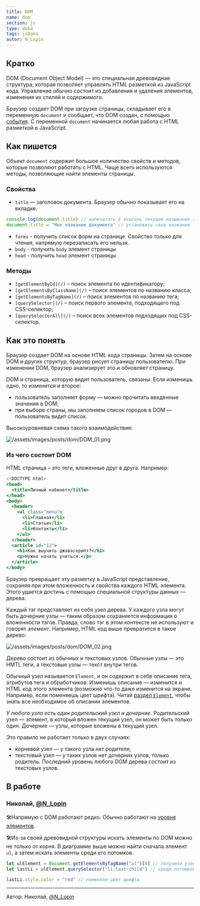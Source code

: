 ```yaml
---
title: DOM
name: dom
section: js
type: doka
tags: jsDoka
autor: N_Lopin
---
```


## Кратко

DOM (Document Object Model) — это специальная древовидная структура, которая позволяет управлять HTML разметкой из JavaScript кода. Управление обычно состоит из добавления и удаления элементов, изменения их стилей и содержимого.

Браузер создает DOM при загрузке страницы, складывает его в переменную `document` и сообщает, что DOM создан, с помощью [события](). С переменной `document` начинается любая работа с HTML разметкой в JavaScript.

## Как пишется

Объект `document` содержит большое количество свойств и методов, которые позволяют работать с HTML. Чаще всего используются методы, позволяющие найти элементы страницы.

### Свойства

- `title` — заголовок документа. Браузер обычно показывает его на вкладке.

```jsx
console.log(document.title) // напечатать в консоль текущее называние старницы
document.title = "Мое название документа" // установить свое название
```

- `forms` - получить список форм на странице. Свойство только для чтения, напрямую перезаписать его нельзя.
- `body` - получить `body` элемент страницы
- `head` - получить `head` элемент страницы

### Методы

- `[getElementById](/)` – поиск элемента по идентификатору;
- `[getElementsByClassName](/)` – поиск элементов по названию класса;
- `[getElementsByTagName](/)` – поиск элементов по названию тега;
- `[querySelector](/)` – поиск первого элемента, подходящего под CSS-селектор;
- `[querySelectorAll](/)` – поиск всех элементов подходящих под CSS-селектор.

## Как это понять

Браузер создает DOM на основе HTML кода страницы. Затем на основе DOM и других структур, браузер рисует страницу пользователю. При изменении DOM, браузер анализирует это и обновляет страницу.

DOM и страница, которую видит пользователь, связаны. Если изменишь одно, то изменится и второе:

- пользователь заполняет форму — можно прочитать введенные значения в DOM;
- при выборе страны, мы заполняем список городов в DOM — пользователь видит список.

Высокоуровневая схема такого взаимодействия:

![/assets/images/posts/dom/DOM_01.png](/assets/images/posts/dom/DOM_01.png)

### Из чего состоит DOM

HTML страница – это теги, вложенные друг в друга. Например:

```jsx
<!DOCTYPE html>
<head>
  <title>Личный кабинет</title>
</head>
<body>
  <header>
    <ul class="menu">
      <li>Главная</li>
      <li>Статьи</li>
      <li>Контакты</li>
    </ul>
  </header>
  <article id="12">
    <h1>Как выучить джаваскрипт?</h1>
    <p>Нужно начать учиться.</p>
  </article>
</body>
```

Браузер превращает эту разметку в JavaScript представление, сохраняя при этом вложенность и свойства каждого HTML элемента. Этого удается достичь с помощью специальной структуры данных — дерева.

Каждый тэг представляет из себя узел дерева. У каждого узла могут быть дочерние узлы — таким образом сохраняется информация о вложенности тэгов. Правда, слово тэг в этом контексте не используют и говорят _элемент_. Например, HTML код выше превратится в такое дерево:

![/assets/images/posts/dom/DOM_02.png](/assets/images/posts/dom/DOM_02.png)

Дерево состоит из обычных и текстовых узлов. Обычные узлы — это HMTL теги, а текстовые узлы — текст внутри тегов.

Обычный узел называется `Element`, и он содержит в себе описание тега, атрибутов тега и обработчиков. Изменишь описание — изменится и HTML код этого элемента (возможно что-то даже изменится на экране. Например, если поменяешь цвет шрифта). Читай [раздел `Element`](/posts/js/doka/element/), чтобы знать все необходимое об описании элементов.

_У любого узла есть один родительский узел и дочерние_. Родительский узел — элемент, в который вложен текущий узел, он может быть только один. Дочерние — узлы, которые вложены в текущий узел.

Это правило не работает только в двух случаях:

- корневой узел — у такого узла нет родителя;
- текстовый узел — у таких узлов нет дочерних узлов, только родитель. Последний уровень любого DOM дерева состоит из текстовых узлов.

## В работе

<h3>Николай, <a href="https://twitter.com/N_Lopin" target="_blank" rel="nofollow noopener noreferrer" class="twitter">@N_Lopin</a></h3>

🛠Напрямую с DOM работают редко. Обычно работают на [уровне элементов](/posts/js/doka/element/).

🛠Из-за своей древовидной структуры искать элементы по DOM можно не только от корня. В диаграмме выше можно найти сначала элемент `ul`, а затем искать элементы среди его потомков.

```jsx
let ulElement = document.getElementsByTagName("ul")[0] // получили узел ul
let lastLi = ulElement.querySelector("li:last-child") // среди потомков ul нашли последний li

lastLi.style.color = "red" // поменяли цвет шрифта
```

---

<p>Автор: Николай, <a href="https://twitter.com/N_Lopin" target="_blank" rel="nofollow noopener noreferrer" class="twitter">@N_Lopin</a></p>

